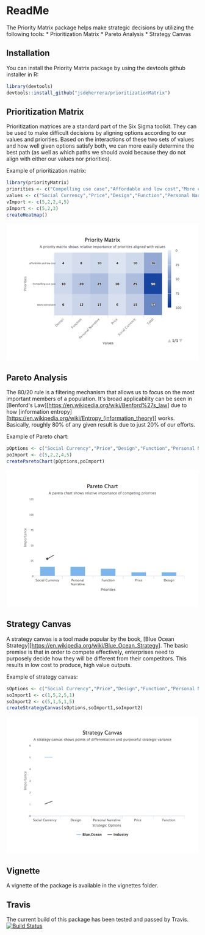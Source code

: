 ReadMe
================

The Priority Matrix package helps make strategic decisions by utilizing the following tools: \* Prioritization Matrix \* Pareto Analysis \* Strategy Canvas

Installation
------------

You can install the Priority Matrix package by using the devtools github installer in R:

``` r
library(devtools)
devtools::install_github("jsdeherrera/prioritizationMatrix")
```

Prioritization Matrix
---------------------

Prioritization matrices are a standard part of the Six Sigma toolkit. They can be used to make difficult decisions by aligning options according to our values and priorities. Based on the interactions of these two sets of values and how well given options satisfy both, we can more easily determine the best path (as well as which paths we should avoid because they do not align with either our values nor priorities).

Example of prioritization matrix:

``` r
library(priorityMatrix)
priorities <- c("Compelling use case","Affordable and low cost","More convenient")
values <- c("Social Currency","Price","Design","Function","Personal Narrative")
vImport <- c(5,2,2,4,5)
pImport <- c(5,2,3)
createHeatmap()
```

![](ReadMe_files/figure-markdown_github-ascii_identifiers/heatmap-1.png)

Pareto Analysis
---------------

The 80/20 rule is a filtering mechanism that allows us to focus on the most important members of a population. It's broad applicability can be seen in \[Benford's Law\]\[<https://en.wikipedia.org/wiki/Benford%27s_law>\] due to how \[information entropy\]\[<https://en.wikipedia.org/wiki/Entropy_(information_theory)>\] works. Basically, roughly 80% of any given result is due to just 20% of our efforts.

Example of Pareto chart:

``` r
pOptions <- c("Social Currency","Price","Design","Function","Personal Narrative")
poImport <- c(5,2,2,4,5)
createParetoChart(pOptions,poImport)
```

![](ReadMe_files/figure-markdown_github-ascii_identifiers/pareto-1.png)

Strategy Canvas
---------------

A strategy canvas is a tool made popular by the book, \[Blue Ocean Strategy\]\[<https://en.wikipedia.org/wiki/Blue_Ocean_Strategy>\]. The basic premise is that in order to compete effectively, enterprises need to purposely decide how they will be different from their competitors. This results in low cost to produce, high value outputs.

Example of strategy canvas:

``` r
sOptions <- c("Social Currency","Price","Design","Function","Personal Narrative")
soImport1 <- c(1,5,2,5,1)
soImport2 <- c(5,1,5,1,5)
createStrategyCanvas(sOptions,soImport1,soImport2)
```

![](ReadMe_files/figure-markdown_github-ascii_identifiers/canvas-1.png)

Vignette
--------

A vignette of the package is available in the vignettes folder.

Travis
------

The current build of this package has been tested and passed by Travis. [![Build Status](https://travis-ci.org/jsdeherrera/prioritizationMatrix.svg?branch=master)](https://travis-ci.org/jsdeherrera/prioritizationMatrix)
